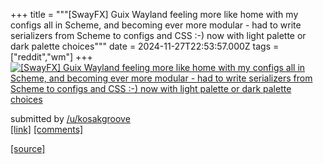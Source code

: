 +++
title = """[SwayFX] Guix Wayland feeling more like home with my configs all in Scheme, and becoming ever more modular - had to write serializers from Scheme to configs and CSS :-) now with light palette or dark palette choices"""
date = 2024-11-27T22:53:57.000Z
tags = ["reddit","wm"]
+++
[![[SwayFX] Guix Wayland feeling more like home with my configs all in Scheme, and becoming ever more modular - had to write serializers from Scheme to configs and CSS :-) now with light palette or dark palette choices](https://b.thumbs.redditmedia.com/dYA-QbxFQ_TREr95SoCLhJn2bWD8JbhMUK73k68Bj7s.jpg "[SwayFX] Guix Wayland feeling more like home with my configs all in Scheme, and becoming ever more modular - had to write serializers from Scheme to configs and CSS :-) now with light palette or dark palette choices")](https://www.reddit.com/r/unixporn/comments/1h1hdxw/swayfx_guix_wayland_feeling_more_like_home_with/)

submitted by [/u/kosakgroove](https://www.reddit.com/user/kosakgroove)  
[\[link\]](https://www.reddit.com/gallery/1h1hdxw) [\[comments\]](https://www.reddit.com/r/unixporn/comments/1h1hdxw/swayfx_guix_wayland_feeling_more_like_home_with/)

[[source]](https://www.reddit.com/r/unixporn/comments/1h1hdxw/swayfx_guix_wayland_feeling_more_like_home_with/)
